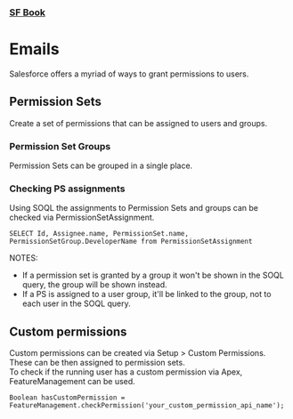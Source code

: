 ### [SF Book](../README.md)

# Emails

Salesforce offers a myriad of ways to grant permissions to users.

## Permission Sets

Create a set of permissions that can be assigned to users and groups.

### Permission Set Groups

Permission Sets can be grouped in a single place.

### Checking PS assignments

Using SOQL the assignments to Permission Sets and groups can be checked via PermissionSetAssignment.

    SELECT Id, Assignee.name, PermissionSet.name, PermissionSetGroup.DeveloperName from PermissionSetAssignment

NOTES:
* If a permission set is granted by a group it won't be shown in the SOQL query, the group will be shown instead.
* If a PS is assigned to a user group, it'll be linked to the group, not to each user in the SOQL query.

## Custom permissions

Custom permissions can be created via Setup > Custom Permissions. These can be then assigned to permission sets.\
To check if the running user has a custom permission via Apex, FeatureManagement can be used.

    Boolean hasCustomPermission = FeatureManagement.checkPermission('your_custom_permission_api_name');